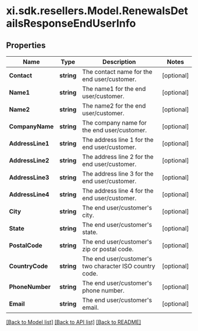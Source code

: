 # xi.sdk.resellers.Model.RenewalsDetailsResponseEndUserInfo

## Properties

Name | Type | Description | Notes
------------ | ------------- | ------------- | -------------
**Contact** | **string** | The contact name for the end user/customer. | [optional] 
**Name1** | **string** | The name1 for the end user/customer. | [optional] 
**Name2** | **string** | The name2 for the end user/customer. | [optional] 
**CompanyName** | **string** | The company name for the end user/customer. | [optional] 
**AddressLine1** | **string** | The address line 1 for the end user/customer. | [optional] 
**AddressLine2** | **string** | The address line 2 for the end user/customer. | [optional] 
**AddressLine3** | **string** | The address line 3 for the end user/customer. | [optional] 
**AddressLine4** | **string** | The address line 4 for the end user/customer. | [optional] 
**City** | **string** | The end user/customer&#39;s city. | [optional] 
**State** | **string** | The end user/customer&#39;s state. | [optional] 
**PostalCode** | **string** | The end user/customer&#39;s zip or postal code. | [optional] 
**CountryCode** | **string** | The end user/customer&#39;s two character ISO country code. | [optional] 
**PhoneNumber** | **string** | The end user/customer&#39;s phone number. | [optional] 
**Email** | **string** | The end user/customer&#39;s email. | [optional] 

[[Back to Model list]](../README.md#documentation-for-models) [[Back to API list]](../README.md#documentation-for-api-endpoints) [[Back to README]](../README.md)


